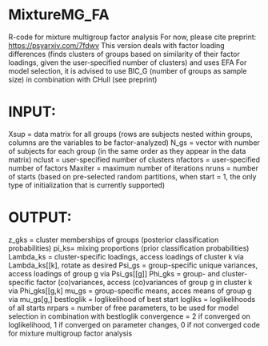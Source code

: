 # MixtureMG_FA
R-code for mixture multigroup factor analysis
For now, please cite preprint: https://psyarxiv.com/7fdwv
This version deals with factor loading differences (finds clusters of groups based on similarity of their factor loadings, given the user-specified number of clusters) and uses EFA
For model selection, it is advised to use BIC_G (number of groups as sample size) in combination with CHull (see preprint)

# INPUT:
Xsup = data matrix for all groups (rows are subjects nested within groups, columns are the variables to be factor-analyzed)
N_gs = vector with number of subjects for each group (in the same order as they appear in the data matrix)
nclust = user-specified number of clusters
nfactors = user-specified number of factors
Maxiter = maximum number of iterations
nruns = number of starts (based on pre-selected random partitions, when start = 1, the only type of initialization that is currently supported)

# OUTPUT:
z_gks = cluster memberships of groups (posterior classification probabilities)
pi_ks= mixing proportions (prior classification probabilities)
Lambda_ks = cluster-specific loadings, access loadings of cluster k via Lambda_ks[[k], rotate as desired
Psi_gs = group-specific unique variances, access loadings of group g via Psi_gs[[g]]
Phi_gks = group- and cluster-specific factor (co)variances, access (co)variances of group g in cluster k via Phi_gks[[g,k]
mu_gs = group-specific means, acces means of group g via mu_gs[g,]
bestloglik = loglikelihood of best start
logliks = loglikelihoods of all starts
nrpars = number of free parameters, to be used for model selection in combination with bestloglik
convergence = 2 if converged on loglikelihood, 1 if converged on parameter changes, 0 if not converged code for mixture multigroup factor analysis
